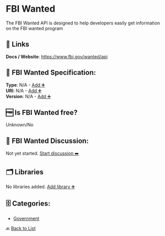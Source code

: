 # FBI Wanted

The FBI Wanted API is designed to help developers easily get information on the FBI wanted program

##  🔗 Links
**Docs / Website**: https://www.fbi.gov/wanted/api

## 🧬 FBI Wanted Specification:
**Type**: N/A - [Add ➕](https://github.com/apis-list/apis-list/edit/main/apis/fbi-wanted/fbi-wanted.yaml)  
**URI**: N/A - [Add ➕](https://github.com/apis-list/apis-list/edit/main/apis/fbi-wanted/fbi-wanted.yaml)  
**Version**: N/A - [Add ➕](https://github.com/apis-list/apis-list/edit/main/apis/fbi-wanted/fbi-wanted.yaml)

## 🆓 Is FBI Wanted free?
 Unknown/No 

## 💬 FBI Wanted Discussion:
Not yet started. [Start discussion ➡️](https://github.com/apis-list/apis-list/discussions/new)

## 🗂️ Libraries

No libraries added. [Add library ➕](https://github.com/apis-list/apis-list/edit/main/apis/fbi-wanted/fbi-wanted.yaml)    


## 🗄️ Categories:
- [Government](https://github.com/apis-list/apis-list#government-)

🔙  [Back to List](https://github.com/apis-list/apis-list)
